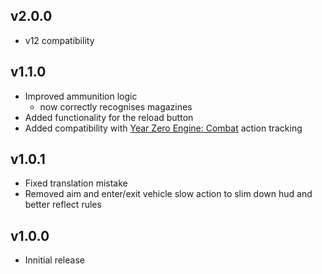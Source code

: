 ## v2.0.0
- v12 compatibility

## v1.1.0
- Improved ammunition logic
  - now correctly recognises magazines
- Added functionality for the reload button
- Added compatibility with [Year Zero Engine: Combat](https://foundryvtt.com/packages/yze-combat) action tracking

## v1.0.1
- Fixed translation mistake
- Removed aim and enter/exit vehicle slow action to slim down hud and better reflect rules

## v1.0.0
- Innitial release
